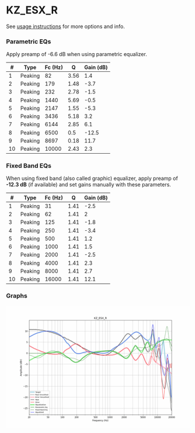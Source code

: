 # KZ_ESX_R
See [usage instructions](https://github.com/jaakkopasanen/AutoEq#usage) for more options and info.

### Parametric EQs
Apply preamp of -6.6 dB when using parametric equalizer.

|   # | Type    |   Fc (Hz) |    Q |   Gain (dB) |
|-----|---------|-----------|------|-------------|
|   1 | Peaking |        82 | 3.56 |         1.4 |
|   2 | Peaking |       179 | 1.48 |        -3.7 |
|   3 | Peaking |       232 | 2.78 |        -1.5 |
|   4 | Peaking |      1440 | 5.69 |        -0.5 |
|   5 | Peaking |      2147 | 1.55 |        -5.3 |
|   6 | Peaking |      3436 | 5.18 |         3.2 |
|   7 | Peaking |      6144 | 2.85 |         6.1 |
|   8 | Peaking |      6500 | 0.5  |       -12.5 |
|   9 | Peaking |      8697 | 0.18 |        11.7 |
|  10 | Peaking |     10000 | 2.43 |         2.3 |

### Fixed Band EQs
When using fixed band (also called graphic) equalizer, apply preamp of **-12.3 dB** (if available) and set gains manually with these parameters.

|   # | Type    |   Fc (Hz) |    Q |   Gain (dB) |
|-----|---------|-----------|------|-------------|
|   1 | Peaking |        31 | 1.41 |        -2.5 |
|   2 | Peaking |        62 | 1.41 |         2   |
|   3 | Peaking |       125 | 1.41 |        -1.8 |
|   4 | Peaking |       250 | 1.41 |        -3.4 |
|   5 | Peaking |       500 | 1.41 |         1.2 |
|   6 | Peaking |      1000 | 1.41 |         1.5 |
|   7 | Peaking |      2000 | 1.41 |        -2.5 |
|   8 | Peaking |      4000 | 1.41 |         2.3 |
|   9 | Peaking |      8000 | 1.41 |         2.7 |
|  10 | Peaking |     16000 | 1.41 |        12.1 |

### Graphs
![](./KZ_ESX_R.png)
